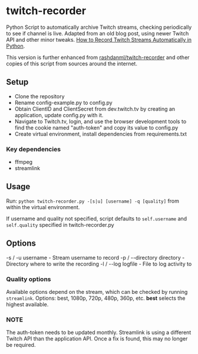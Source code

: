 # twitch-recorder

Python Script to automatically archive Twitch streams, checking periodically to see if channel is live. Adapted from an old blog post, using newer Twitch API and other minor tweaks. [How to Record Twitch Streams Automatically in Python](https://www.godo.dev/tutorials/python-record-twitch/).  

This version is further enhanced from [rashdanml/twitch-recorder](https://github.com/rashdanml/twitch-recorder) and other copies of this script from sources around the internet.

## Setup

- Clone the repository
- Rename config-example.py to config.py
- Obtain ClientID and ClientSecret from dev.twitch.tv by creating an application, update config.py with it. 
- Navigate to Twitch.tv, login, and use the browser development tools to find the cookie named "auth-token" and copy its value to config.py
- Create virtual environment, install dependencies from requirements.txt

### Key dependencies
- ffmpeg
- streamlink

## Usage
Run: 
`python twitch-recorder.py -[s|u] [username] -q [quality]` from within the virtual environment. 

If username and quality not specified, script defaults to `self.username` and `self.quality` specified in twitch-recorder.py 

## Options
-s / -u username           - Stream username to record
-p / --directory directory - Directory where to write the recording
-l / --log       logfile   - File to log activity to

### Quality options

Available options depend on the stream, which can be checked by running `streamlink`. Options: best, 1080p, 720p, 480p, 360p, etc. **best** selects the highest available. 

### NOTE
The auth-token needs to be updated monthly.  Streamlink is using a different Twitch API than the application API.  Once a fix is found, this may no longer be required.
